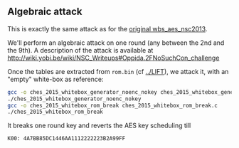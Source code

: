 Algebraic attack
----------------

This is exactly the same attack as for the [original wbs_aes_nsc2013](../../wbs_aes_nsc2013/ALG/README.md).

We'll perform an algebraic attack on one round (any between the 2nd and the 9th).
A description of the attack is available at http://wiki.yobi.be/wiki/NSC_Writeups#Oppida.2FNoSuchCon_challenge

Once the tables are extracted from ```rom.bin``` (cf [../LIFT](../LIFT/README.md)),
we attack it, with an "empty" white-box as reference:

```bash
gcc -o ches_2015_whitebox_generator_noenc_nokey ches_2015_whitebox_generator_noenc_nokey.c
./ches_2015_whitebox_generator_noenc_nokey
gcc -o ches_2015_whitebox_rom_break ches_2015_whitebox_rom_break.c
./ches_2015_whitebox_rom_break
```

It breaks one round key and reverts the AES key scheduling till

```K00: 4A7BB85DC1446AA1112222223B2A99FF```
